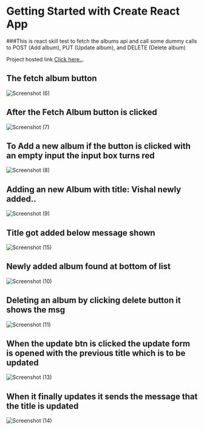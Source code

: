 # Getting Started with Create React App
###This is react skill test to fetch the albums api and call some dummy calls to POST (Add album), PUT (Update album), and DELETE (Delete album)

Project hosted link [Click here..](https://vishalcangit.github.io/albums-list/?updates=).

## The fetch album button
![Screenshot (6)](https://user-images.githubusercontent.com/105626822/183249128-2c290522-d81a-4ca3-961a-c0b879ed85b5.png)

## After the Fetch Album button is clicked
![Screenshot (7)](https://user-images.githubusercontent.com/105626822/183249261-bd43467e-8721-4390-9299-ef86cea2c3cd.png)

## To Add a new album if the button is clicked with an empty input the input box turns red
![Screenshot (8)](https://user-images.githubusercontent.com/105626822/183249295-2fd2987f-5553-4ca9-a05e-15a8619adf3b.png)

## Adding an new Album with title: Vishal newly added..
![Screenshot (9)](https://user-images.githubusercontent.com/105626822/183249429-bdbd2e6f-e2e8-4fb8-aa25-a3cc2351cf25.png)

## Title got added below message shown
![Screenshot (15)](https://user-images.githubusercontent.com/105626822/183249359-39f48319-99d1-4206-b8dd-55f69caf28ef.png)

## Newly added album found at bottom of list
![Screenshot (10)](https://user-images.githubusercontent.com/105626822/183249430-3e4d55eb-a3e9-4673-a799-a253afda5bd4.png)

## Deleting an album by clicking delete button it shows the msg
![Screenshot (11)](https://user-images.githubusercontent.com/105626822/183249477-cf5a924e-55fa-44ac-a5e8-ea2f49f7f79f.png)

## When the update btn is clicked the update form is opened with the previous title which is to be updated
![Screenshot (13)](https://user-images.githubusercontent.com/105626822/183249500-f7ed3681-60cf-4204-819d-19f678fb2314.png)

## When it finally updates it sends the message that the title is updated
![Screenshot (14)](https://user-images.githubusercontent.com/105626822/183249497-f5680254-4d7c-4609-93cf-ebd1546770ba.png)
